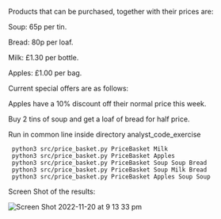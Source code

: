 

Products that can be purchased, together with their prices are:
     
Soup: 65p per tin.

Bread: 80p per loaf.

Milk: £1.30 per bottle.

Apples: £1.00 per bag.

Current special offers are as follows:
        
Apples have a 10% discount off their normal price this week.

Buy 2 tins of soup and get a loaf of bread for half price.

Run in common line inside directory analyst_code_exercise

     python3 src/price_basket.py PriceBasket Milk
     python3 src/price_basket.py PriceBasket Apples
     python3 src/price_basket.py PriceBasket Soup Soup Bread 
     python3 src/price_basket.py PriceBasket Soup Milk Bread
     python3 src/price_basket.py PriceBasket Apples Soup Soup

Screen Shot of the results:

![Screen Shot 2022-11-20 at 9 13 33 pm](https://user-images.githubusercontent.com/74011227/202926543-75a784b6-cfb1-472a-9eed-c91cfa1870ab.png)
